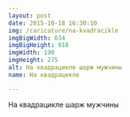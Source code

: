 ```yaml
---
layout: post
date: 2015-10-18 16:30:10
img: /caricature/na-kvadracikle
imgBigWidth: 634
imgBigHeight: 918
imgWidth: 190
imgHeight: 275
alt: На квадрацикле шарж мужчины
name: На квадрацикле

---
```


На квадрацикле шарж мужчины



